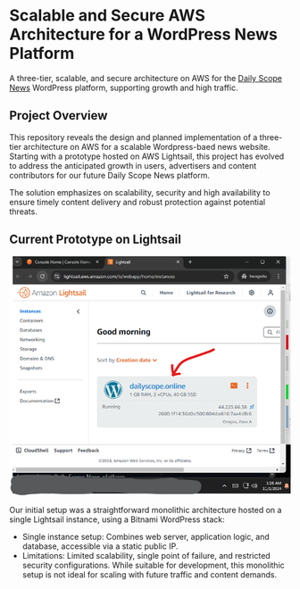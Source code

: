 # Scalable and Secure AWS Architecture for a WordPress News Platform
A three-tier, scalable, and secure architecture on AWS for the [Daily Scope News](https://dailyscope.online) WordPress platform, supporting growth and high traffic.

## Project Overview
This repository reveals the design and planned implementation of a three-tier architecture on AWS for a scalable Wordpress-baed news website. Starting with a prototype hosted on AWS Lightsail, this project has evolved to address the anticipated growth in users, advertisers and content contributors for our future Daily Scope News platform.

The solution emphasizes on scalability, security and high availability to ensure timely content delivery and robust protection against potential threats.

## Current Prototype on Lightsail
![Alt Text](https://github.com/evans-kithinji/news-site-scalable-architecture/blob/main/monolythicStructureEC2Lightsail.png?raw=true)

Our initial setup was a straightforward monolithic architecture hosted on a single Lightsail instance, using a Bitnami WordPress stack:
- Single instance setup: Combines web server, application logic, and database, accessible via a static public IP.
- Limitations: Limited scalability, single point of failure, and restricted security configurations.
While suitable for development, this monolithic setup is not ideal for scaling with future traffic and content demands.
